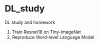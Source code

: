 # DL_study
 DL study and homework
1. Train Resnet18 on Tiny-ImageNet
2. Reproduce Word-level Language Model
